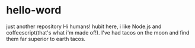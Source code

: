 # hello-word
just another repository
Hi humans!
hubit here, i like Node.js and coffeescript(that's what i'm made of!).
I've had tacos on the moon and find them far superior to earth tacos.
